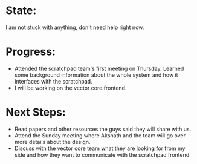 # State:
I am not stuck with anything, don't need help right now. 

# Progress:

- Attended the scratchpad team's first meeting on Thursday. Learned some background information about the whole system and how it interfaces with the scratchpad.
- I will be working on the vector core frontend. 

# Next Steps:

- Read papers and other resources the guys said they will share with us.
- Attend the Sunday meeting where Akshath and the team will go over more details about the design.
- Discuss with the vector core team what they are looking for from my side and how they want to communicate with the scratchpad frontend.
